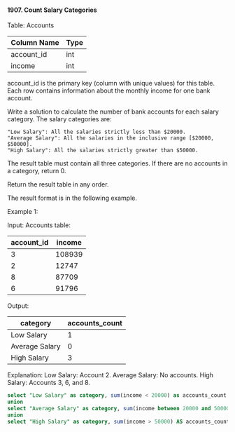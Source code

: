 #### 1907. Count Salary Categories


Table: Accounts


| Column Name | Type |
|-------------|------|
| account_id  | int  |
| income      | int  |

account_id is the primary key (column with unique values) for this table.
Each row contains information about the monthly income for one bank account.

 

Write a solution to calculate the number of bank accounts for each salary category. The salary categories are:

    "Low Salary": All the salaries strictly less than $20000.
    "Average Salary": All the salaries in the inclusive range [$20000, $50000].
    "High Salary": All the salaries strictly greater than $50000.

The result table must contain all three categories. If there are no accounts in a category, return 0.

Return the result table in any order.

The result format is in the following example.

 

Example 1:

Input: 
Accounts table:

| account_id | income |
|------------|--------|
| 3          | 108939 |
| 2          | 12747  |
| 8          | 87709  |
| 6          | 91796  |

Output: 

| category       | accounts_count |
|----------------|----------------|
| Low Salary     | 1              |
| Average Salary | 0              |
| High Salary    | 3              |

Explanation: 
Low Salary: Account 2.
Average Salary: No accounts.
High Salary: Accounts 3, 6, and 8.


```sql
select "Low Salary" as category, sum(income < 20000) as accounts_count from accounts
union
select "Average Salary" as category, sum(income between 20000 and 50000) as accounts_count from accounts
union
select "High Salary" as category, sum(income > 50000) AS accounts_count from accounts;
```